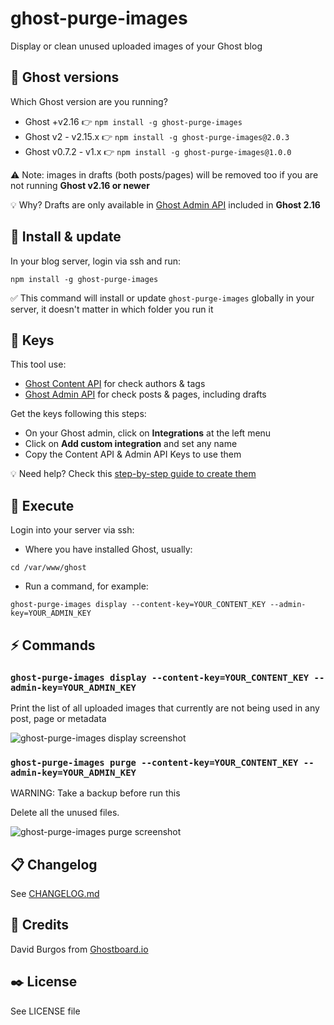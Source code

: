# ghost-purge-images
Display or clean unused uploaded images of your Ghost blog

## 👻 Ghost versions
Which Ghost version are you running?
- Ghost +v2.16 👉 `npm install -g ghost-purge-images`
- Ghost v2 - v2.15.x 👉 `npm install -g ghost-purge-images@2.0.3`
- Ghost v0.7.2 - v1.x 👉 `npm install -g ghost-purge-images@1.0.0`

⚠️ Note: images in drafts (both posts/pages) will be removed too if you are not running **Ghost v2.16 or newer**

💡 Why? Drafts are only available in [Ghost Admin API](https://docs.ghost.org/api/admin/) included in **Ghost 2.16**

## 🎁 Install & update
In your blog server, login via ssh and run:

`npm install -g ghost-purge-images`

✅ This command will install or update `ghost-purge-images` globally in your server, it doesn't matter in which folder you run it 

## 🔑 Keys
This tool use:
- [Ghost Content API](https://docs.ghost.org/api/content/) for check authors & tags
- [Ghost Admin API](https://docs.ghost.org/api/admin/) for check posts & pages, including drafts

Get the keys following this steps:
- On your Ghost admin, click on **Integrations** at the left menu
- Click on **Add custom integration** and set any name
- Copy the Content API & Admin API Keys to use them

💡 Need help? Check this [step-by-step guide to create them](https://ghostboard.io/blog/how-to-integrate-ghostboard-with-ghost-content-api/)

## 🚀 Execute
Login into your server via ssh:
- Where you have installed Ghost, usually:

`cd /var/www/ghost`
- Run a command, for example:

`ghost-purge-images display --content-key=YOUR_CONTENT_KEY --admin-key=YOUR_ADMIN_KEY`

## ⚡️ Commands
### `ghost-purge-images display --content-key=YOUR_CONTENT_KEY --admin-key=YOUR_ADMIN_KEY`
Print the list of all uploaded images that currently are not being used in any post, page or metadata

![ghost-purge-images display screenshot](https://user-images.githubusercontent.com/1589874/51084812-80e6f700-1730-11e9-96c4-4e106e4c7c63.png)

### `ghost-purge-images purge --content-key=YOUR_CONTENT_KEY --admin-key=YOUR_ADMIN_KEY`
WARNING: Take a backup before run this

Delete all the unused files.

![ghost-purge-images purge screenshot](https://user-images.githubusercontent.com/1589874/51084808-73ca0800-1730-11e9-8c2a-a3b43551fbaa.png)

## 📋 Changelog
See [CHANGELOG.md](https://github.com/ghostboard/ghost-purge-images/blob/master/CHANGELOG.md)

## 👋 Credits
David Burgos from [Ghostboard.io](https://ghostboard.io)

## ✒️ License
See LICENSE file
